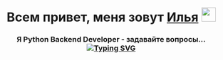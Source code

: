 <h1 align="center">Всем привет, меня зовут <a href="#" target="_blank">Илья</a> 
<img src="https://github.com/blackcater/blackcater/raw/main/images/Hi.gif" height="32"/></h1>
<h3 align="center">Я Python Backend Developer - задавайте вопросы... <a href="https://git.io/typing-svg"><img src="https://readme-typing-svg.herokuapp.com?font=Apple+system&size=17&pause=1000&color=FFFFFF&random=false&width=435&lines=%D0%B7%D0%B0%D0%B4%D0%B0%D0%B2%D0%B0%D0%B9%D1%82%D0%B5+%D0%B2%D0%BE%D0%BF%D1%80%D0%BE%D1%81%D1%8B..." alt="Typing SVG" /></a></h3>
